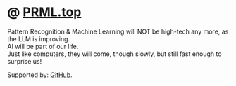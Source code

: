 # @ [PRML.top](https://prml.top)

Pattern Recognition & Machine Learning will NOT be high-tech any more, as the LLM is improving.  
AI will be part of our life.  
Just like computers, they will come, though slowly, but still fast enough to surprise us!


Supported by: [GitHub](https://github.com/XPoet/picx).
